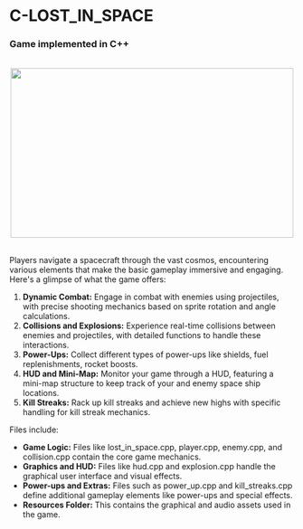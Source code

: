# C-LOST_IN_SPACE
### Game implemented in C++

<br>

<div style="text-align:center;">
    <img src="gameplay.gif" width="500" height="300">
</div>

<br>

Players navigate a spacecraft through the vast cosmos, encountering various elements that make the basic gameplay immersive and engaging. Here's a glimpse of what the game offers:

1. **Dynamic Combat:** Engage in combat with enemies using projectiles, with precise shooting mechanics based on sprite rotation and angle calculations.
2. **Collisions and Explosions:** Experience real-time collisions between enemies and projectiles, with detailed functions to handle these interactions.
3. **Power-Ups:** Collect different types of power-ups like shields, fuel replenishments, rocket boosts.
4. **HUD and Mini-Map:** Monitor your game through a HUD, featuring a mini-map structure to keep track of your and enemy space ship locations.
5. **Kill Streaks:** Rack up kill streaks and achieve new highs with specific handling for kill streak mechanics.

Files include:

- **Game Logic:** Files like lost_in_space.cpp, player.cpp, enemy.cpp, and collision.cpp contain the core game mechanics.
- **Graphics and HUD:** Files like hud.cpp and explosion.cpp handle the graphical user interface and visual effects.
- **Power-ups and Extras:** Files such as power_up.cpp and kill_streaks.cpp define additional gameplay elements like power-ups and special effects.
- **Resources Folder:** This contains the graphical and audio assets used in the game.
